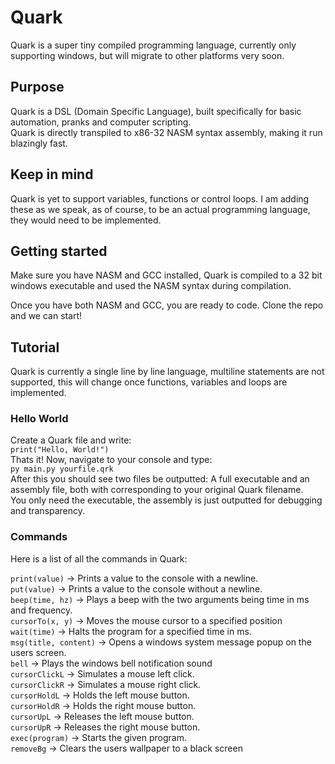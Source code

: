 # Quark
Quark is a super tiny compiled programming language, currently only supporting windows, but will migrate to other platforms very soon.
## Purpose
Quark is a DSL (Domain Specific Language), built specifically for basic automation, pranks and computer scripting.<br>
Quark is directly transpiled to x86-32 NASM syntax assembly, making it run blazingly fast.<br>
## Keep in mind
Quark is yet to support variables, functions or control loops. I am adding these as we speak, as of course, to be an actual programming language, they would need to be implemented.<br>

## Getting started
Make sure you have NASM and GCC installed, Quark is compiled to a 32 bit windows executable and used the NASM syntax during compilation.<br>

Once you have both NASM and GCC, you are ready to code. Clone the repo and we can start!

## Tutorial
Quark is currently a single line by line language, multiline statements are not supported, this will change once functions, variables and loops are implemented.<br>

### Hello World
Create a Quark file and write:<br>
`print("Hello, World!")` <br>
Thats it! Now, navigate to your console and type:<br>
`py main.py yourfile.qrk` <br>
After this you should see two files be outputted: A full executable and an assembly file, both with corresponding to your original Quark filename.<br>
You only need the executable, the assembly is just outputted for debugging and transparency.<br>

### Commands
Here is a list of all the commands in Quark: <br>

`print(value)` -> Prints a value to the console with a newline. <br>
`put(value)` -> Prints a value to the console without a newline. <br>
`beep(time, hz)` -> Plays a beep with the two arguments being time in ms and frequency. <br>
`cursorTo(x, y)` -> Moves the mouse cursor to a specified position<br>
`wait(time)` -> Halts the program for a specified time in ms.<br>
`msg(title, content)` -> Opens a windows system message popup on the users screen.<br>
`bell` -> Plays the windows bell notification sound<br>
`cursorClickL` -> Simulates a mouse left click.<br>
`cursorClickR` -> Simulates a mouse right click.<br>
`cursorHoldL` -> Holds the left mouse button.<br>
`cursorHoldR` -> Holds the right mouse button.<br>
`cursorUpL` -> Releases the left mouse button.<br>
`cursorUpR` -> Releases the right mouse button.<br>
`exec(program)` -> Starts the given program. <br>
`removeBg` -> Clears the users wallpaper to a black screen <br>
